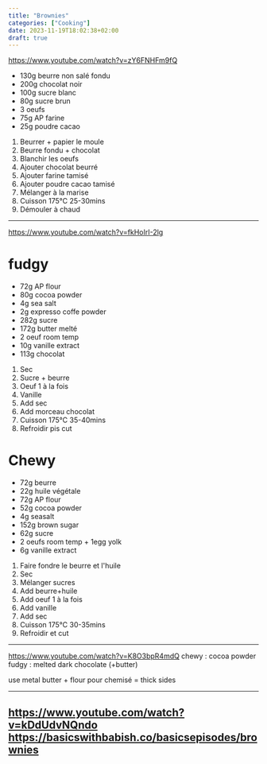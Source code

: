 ```yaml
---
title: "Brownies"
categories: ["Cooking"]
date: 2023-11-19T18:02:38+02:00
draft: true
---
```

https://www.youtube.com/watch?v=zY6FNHFm9fQ
- 130g beurre non salé fondu
- 200g chocolat noir
- 100g sucre blanc
- 80g sucre brun
- 3 oeufs
- 75g AP farine
- 25g poudre cacao

1. Beurrer + papier le moule
2. Beurre fondu + chocolat
3. Blanchir les oeufs
4. Ajouter chocolat beurré
5. Ajouter farine tamisé
6. Ajouter poudre cacao tamisé
7. Mélanger à la marise
8. Cuisson 175°C 25-30mins
9. Démouler à chaud
---
https://www.youtube.com/watch?v=fkHoIrI-2lg
# fudgy
- 72g AP flour
- 80g cocoa powder
- 4g sea salt
- 2g expresso coffe powder
- 282g sucre
- 172g butter melté
- 2 oeuf room temp
- 10g vanille extract
- 113g chocolat

1. Sec
2. Sucre + beurre
3. Oeuf 1 à la fois
4. Vanille
5. Add sec
6. Add morceau chocolat
7. Cuisson 175°C 35-40mins
8. Refroidir pis cut

# Chewy
- 72g beurre
- 22g huile végétale
- 72g AP flour
- 52g cocoa powder
- 4g seasalt
- 152g brown sugar
- 62g sucre
- 2 oeufs room temp + 1egg yolk
- 6g vanille extract

1. Faire fondre le beurre et l'huile
2. Sec
3. Mélanger sucres
4. Add beurre+huile
5. Add oeuf 1 à la fois
6. Add vanille
7. Add sec
8. Cuisson 175°C 30-35mins
9. Refroidir et cut

---
https://www.youtube.com/watch?v=K8O3bpR4mdQ
chewy : cocoa powder
fudgy : melted dark chocolate (+butter)

use metal
butter + flour pour chemisé = thick sides

---
https://www.youtube.com/watch?v=kDdUdvNQndo
https://basicswithbabish.co/basicsepisodes/brownies
---